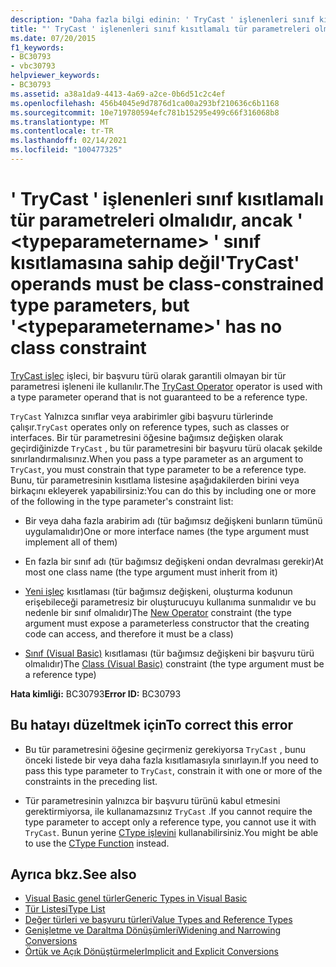 ```yaml
---
description: "Daha fazla bilgi edinin: ' TryCast ' işlenenleri sınıf kısıtlamalı tür parametreleri olmalıdır, ancak ' <typeparametername> ' sınıf kısıtlamasına sahip değil"
title: "' TryCast ' işlenenleri sınıf kısıtlamalı tür parametreleri olmalıdır, ancak ' <typeparametername> ' sınıf kısıtlamasına sahip değil"
ms.date: 07/20/2015
f1_keywords:
- BC30793
- vbc30793
helpviewer_keywords:
- BC30793
ms.assetid: a38a1da9-4413-4a69-a2ce-0b6d51c2c4ef
ms.openlocfilehash: 456b4045e9d7876d1ca00a293bf210636c6b1168
ms.sourcegitcommit: 10e719780594efc781b15295e499c66f316068b8
ms.translationtype: MT
ms.contentlocale: tr-TR
ms.lasthandoff: 02/14/2021
ms.locfileid: "100477325"
---
```

# <a name="trycast-operands-must-be-class-constrained-type-parameters-but-typeparametername-has-no-class-constraint"></a><span data-ttu-id="05353-103">' TryCast ' işlenenleri sınıf kısıtlamalı tür parametreleri olmalıdır, ancak ' \<typeparametername> ' sınıf kısıtlamasına sahip değil</span><span class="sxs-lookup"><span data-stu-id="05353-103">'TryCast' operands must be class-constrained type parameters, but '\<typeparametername>' has no class constraint</span></span>

<span data-ttu-id="05353-104">[TryCast işleç](../language-reference/operators/trycast-operator.md) işleci, bir başvuru türü olarak garantili olmayan bir tür parametresi işleneni ile kullanılır.</span><span class="sxs-lookup"><span data-stu-id="05353-104">The [TryCast Operator](../language-reference/operators/trycast-operator.md) operator is used with a type parameter operand that is not guaranteed to be a reference type.</span></span>  
  
 <span data-ttu-id="05353-105">`TryCast` Yalnızca sınıflar veya arabirimler gibi başvuru türlerinde çalışır.</span><span class="sxs-lookup"><span data-stu-id="05353-105">`TryCast` operates only on reference types, such as classes or interfaces.</span></span> <span data-ttu-id="05353-106">Bir tür parametresini öğesine bağımsız değişken olarak geçirdiğinizde `TryCast` , bu tür parametresini bir başvuru türü olacak şekilde sınırlandırmalısınız.</span><span class="sxs-lookup"><span data-stu-id="05353-106">When you pass a type parameter as an argument to `TryCast`, you must constrain that type parameter to be a reference type.</span></span> <span data-ttu-id="05353-107">Bunu, tür parametresinin kısıtlama listesine aşağıdakilerden birini veya birkaçını ekleyerek yapabilirsiniz:</span><span class="sxs-lookup"><span data-stu-id="05353-107">You can do this by including one or more of the following in the type parameter's constraint list:</span></span>  
  
- <span data-ttu-id="05353-108">Bir veya daha fazla arabirim adı (tür bağımsız değişkeni bunların tümünü uygulamalıdır)</span><span class="sxs-lookup"><span data-stu-id="05353-108">One or more interface names (the type argument must implement all of them)</span></span>  
  
- <span data-ttu-id="05353-109">En fazla bir sınıf adı (tür bağımsız değişkeni ondan devralması gerekir)</span><span class="sxs-lookup"><span data-stu-id="05353-109">At most one class name (the type argument must inherit from it)</span></span>  
  
- <span data-ttu-id="05353-110">[Yeni işleç](../language-reference/operators/new-operator.md) kısıtlaması (tür bağımsız değişkeni, oluşturma kodunun erişebileceği parametresiz bir oluşturucuyu kullanıma sunmalıdır ve bu nedenle bir sınıf olmalıdır)</span><span class="sxs-lookup"><span data-stu-id="05353-110">The [New Operator](../language-reference/operators/new-operator.md) constraint (the type argument must expose a parameterless constructor that the creating code can access, and therefore it must be a class)</span></span>  
  
- <span data-ttu-id="05353-111">[Sınıf (Visual Basic)](../language-reference/statements/class-statement.md) kısıtlaması (tür bağımsız değişkeni bir başvuru türü olmalıdır)</span><span class="sxs-lookup"><span data-stu-id="05353-111">The [Class (Visual Basic)](../language-reference/statements/class-statement.md) constraint (the type argument must be a reference type)</span></span>  
  
 <span data-ttu-id="05353-112">**Hata kimliği:** BC30793</span><span class="sxs-lookup"><span data-stu-id="05353-112">**Error ID:** BC30793</span></span>  
  
## <a name="to-correct-this-error"></a><span data-ttu-id="05353-113">Bu hatayı düzeltmek için</span><span class="sxs-lookup"><span data-stu-id="05353-113">To correct this error</span></span>  
  
- <span data-ttu-id="05353-114">Bu tür parametresini öğesine geçirmeniz gerekiyorsa `TryCast` , bunu önceki listede bir veya daha fazla kısıtlamasıyla sınırlayın.</span><span class="sxs-lookup"><span data-stu-id="05353-114">If you need to pass this type parameter to `TryCast`, constrain it with one or more of the constraints in the preceding list.</span></span>  
  
- <span data-ttu-id="05353-115">Tür parametresinin yalnızca bir başvuru türünü kabul etmesini gerektirmiyorsa, ile kullanamazsınız `TryCast` .</span><span class="sxs-lookup"><span data-stu-id="05353-115">If you cannot require the type parameter to accept only a reference type, you cannot use it with `TryCast`.</span></span> <span data-ttu-id="05353-116">Bunun yerine [CType işlevini](../language-reference/functions/ctype-function.md) kullanabilirsiniz.</span><span class="sxs-lookup"><span data-stu-id="05353-116">You might be able to use the [CType Function](../language-reference/functions/ctype-function.md) instead.</span></span>  
  
## <a name="see-also"></a><span data-ttu-id="05353-117">Ayrıca bkz.</span><span class="sxs-lookup"><span data-stu-id="05353-117">See also</span></span>

- [<span data-ttu-id="05353-118">Visual Basic genel türler</span><span class="sxs-lookup"><span data-stu-id="05353-118">Generic Types in Visual Basic</span></span>](../programming-guide/language-features/data-types/generic-types.md)
- [<span data-ttu-id="05353-119">Tür Listesi</span><span class="sxs-lookup"><span data-stu-id="05353-119">Type List</span></span>](../language-reference/statements/type-list.md)
- [<span data-ttu-id="05353-120">Değer türleri ve başvuru türleri</span><span class="sxs-lookup"><span data-stu-id="05353-120">Value Types and Reference Types</span></span>](../programming-guide/language-features/data-types/value-types-and-reference-types.md)
- [<span data-ttu-id="05353-121">Genişletme ve Daraltma Dönüşümleri</span><span class="sxs-lookup"><span data-stu-id="05353-121">Widening and Narrowing Conversions</span></span>](../programming-guide/language-features/data-types/widening-and-narrowing-conversions.md)
- [<span data-ttu-id="05353-122">Örtük ve Açık Dönüştürmeler</span><span class="sxs-lookup"><span data-stu-id="05353-122">Implicit and Explicit Conversions</span></span>](../programming-guide/language-features/data-types/implicit-and-explicit-conversions.md)
